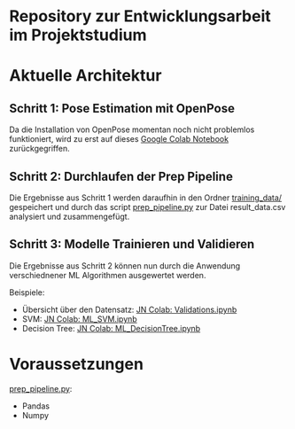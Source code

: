 # Repository zur Entwicklungsarbeit im Projektstudium

# Aktuelle Architektur

## Schritt 1: Pose Estimation mit OpenPose
Da die Installation von OpenPose momentan noch nicht problemlos funktioniert, wird zu erst auf dieses [Google Colab Notebook](https://colab.research.google.com/drive/1RKRQxOF35BQdwQf5L-fsziDuFu33uFFT#scrollTo=X38L6tanrnrB) zurückgegriffen.

## Schritt 2: Durchlaufen der Prep Pipeline
Die Ergebnisse aus Schritt 1 werden daraufhin in den Ordner [training_data/](training_data/) gespeichert und durch das script [prep_pipeline.py](prep_pipeline.py) zur Datei result_data.csv analysiert und zusammengefügt.

## Schritt 3: Modelle Trainieren und Validieren
Die Ergebnisse aus Schritt 2 können nun durch die Anwendung verschiednener ML Algorithmen ausgewertet werden. 

Beispiele:
*  Übersicht über den Datensatz: [JN Colab: Validations.ipynb](https://colab.research.google.com/drive/1LM_vi8g-cP6D2fWI8RFOkBGhkTtl1-y6?usp=sharing)
*  SVM: [JN Colab: ML_SVM.ipynb](https://colab.research.google.com/drive/19jsMg7c5btJMSn4qFYl0lL-MwhaWhCn1)
*  Decision Tree: [JN Colab: ML_DecisionTree.ipynb](https://colab.research.google.com/drive/14-I_LvbrwUWaznhii_3X3YbqRezZAySC#scrollTo=7-O5r3wDthi3)

# Voraussetzungen
[prep_pipeline.py](prep_pipeline.py):
*  Pandas
*  Numpy

